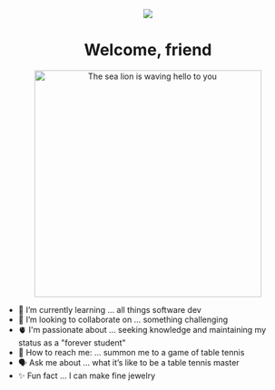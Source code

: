 <p align="center">
<img src="https://github.com/smorgannicole/smorgannicole/assets/146776078/09040d2f-2a79-464f-9827-a47fbf0b8d74">
</p>


<h1 align="center">Welcome, friend</h1>

<p align="center">
<img height="400px" src="https://github.com/smorgannicole/smorgannicole/assets/146776078/7e88894c-01c5-4830-abab-a27fc4d6abba" alt="The sea lion is waving hello to you">
</p>

- 🌱 I’m currently learning ... all things software dev
- 🤝 I’m looking to collaborate on ... something challenging 
- 🫀 I'm passionate about ... seeking knowledge and maintaining my status as a "forever student"
- 🔎 How to reach me: ... summon me to a game of table tennis
- 🗣️ Ask me about ... what it’s like to be a table tennis master
- ✨ Fun fact ... I can make fine jewelry

